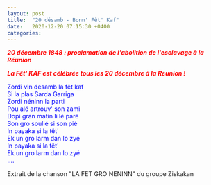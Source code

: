 ```yaml
---
layout: post
title:  "20 désamb - Bonn' Fêt' Kaf"
date:   2020-12-20 07:15:30 +0400
categories: 
---
```


<span style="color: red">***20 décembre 1848 : proclamation de l'abolition de l'esclavage à la Réunion***</span>

<span style="color: red">***La Fêt' KAF est célébrée tous les 20 décembre à la Réunion !***</span>
<br>

<p></p>

<span style="color:blue">
Zordi vin desamb la fêt kaf<br>
Si la plas Sarda Garriga<br>
Zordi néninn la parti<br>
Pou alé artrouv' son zami<br>
Dopi gran matin li lé paré<br>
Son gro soulié si son pié<br>
In payaka si la têt'<br>
Ek un gro larm dan lo zyé<br>
In payaka si la têt'<br>
Ek un gro larm dan lo zyé<br>
....
</span>
<p>Extrait de la chanson "LA FET GRO NENINN" du groupe Ziskakan </p>



